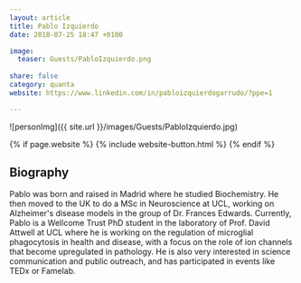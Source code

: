 ```yaml
---
layout: article
title: Pablo Izquierdo
date: 2018-07-25 18:47 +0100

image:
  teaser: Guests/PabloIzquierdo.png
  
share: false
category: quanta
website: https://www.linkedin.com/in/pabloizquierdogarrudo/?ppe=1

---
```


![personImg]({{ site.url }}/images/Guests/PabloIzquierdo.jpg)

{% if page.website %}
{% include website-button.html %}
{% endif %}


## Biography
Pablo was born and raised in Madrid where he studied Biochemistry. He then moved to the UK to do a MSc in Neuroscience at UCL, working on Alzheimer's disease models in the group of Dr. Frances Edwards. Currently, Pablo is a Wellcome Trust PhD student in the laboratory of Prof. David Attwell at UCL where he is working on the regulation of microglial phagocytosis in health and disease, with a focus on the role of ion channels that become upregulated in pathology. He is also very interested in science communication and public outreach, and has participated in events like TEDx or Famelab.


